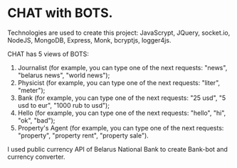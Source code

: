 # CHAT with BOTS.

Technologies are used to create this project: JavaScrypt, JQuery, socket.io, NodeJS, MongoDB, Express, Monk, bcryptjs, logger4js.

CHAT has 5 views of BOTS: 
1. Journalist (for example, you can type one of the next requests: "news", "belarus news", "world news"); 
2. Physicist (for example, you can type one of the next requests: "liter", "meter"); 
3. Bank (for example, you can type one of the next requests: "25 usd", "5 usd to eur", "1000 rub to usd"); 
4. Hello (for example, you can type one of the next requests: "hello", "hi", "ok", "bad"); 
5. Property's Agent (for example, you can type one of the next requests: "property", "property rent", "property sale"). 

I used public currency API of Belarus National Bank to create Bank-bot and currency converter.
